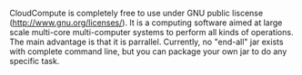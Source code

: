CloudCompute is completely free to use under GNU public liscense (http://www.gnu.org/licenses/). 
It is a computing software aimed at large scale multi-core multi-computer systems to perform all kinds of operations. The main advantage is that it is parrallel. Currently, no "end-all" jar exists with complete command line, but you can package your own jar to do any specific task.
